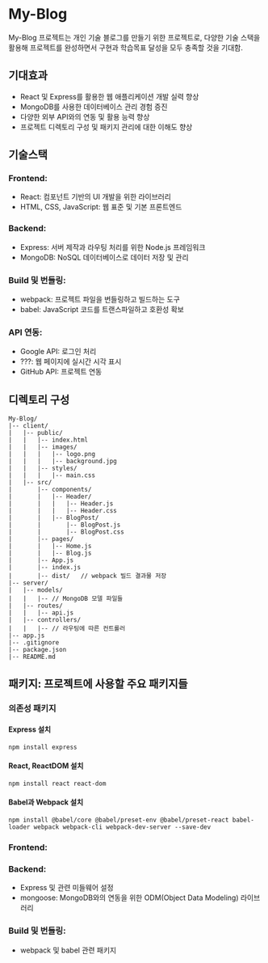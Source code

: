 # My-Blog
My-Blog 프로젝트는 개인 기술 블로그를 만들기 위한 프로젝트로, 
다양한 기술 스택을 활용해 프로젝트를 완성하면서 구현과 학습목표 달성을 모두 충족할 것을 기대함.

## 기대효과
- React 및 Express를 활용한 웹 애플리케이션 개발 실력 향상
- MongoDB를 사용한 데이터베이스 관리 경험 증진
- 다양한 외부 API와의 연동 및 활용 능력 향상
- 프로젝트 디렉토리 구성 및 패키지 관리에 대한 이해도 향상

## 기술스택
### Frontend:
- React: 컴포넌트 기반의 UI 개발을 위한 라이브러리
- HTML, CSS, JavaScript: 웹 표준 및 기본 프론트엔드

### Backend:
- Express: 서버 제작과 라우팅 처리를 위한 Node.js 프레임워크
- MongoDB: NoSQL 데이터베이스로 데이터 저장 및 관리

### Build 및 번들링:
- webpack: 프로젝트 파일을 번들링하고 빌드하는 도구
- babel: JavaScript 코드를 트랜스파일하고 호환성 확보

### API 연동:
- Google API: 로그인 처리
- ???: 웹 페이지에 실시간 시각 표시 
- GitHub API: 프로젝트 연동

## 디렉토리 구성
```
My-Blog/
|-- client/
|   |-- public/
|   |   |-- index.html
|   |   |-- images/
|   |   |   |-- logo.png
|   |   |   |-- background.jpg
|   |   |-- styles/
|   |   |   |-- main.css
|   |-- src/
|       |-- components/
|       |   |-- Header/
|       |   |   |-- Header.js
|       |   |   |-- Header.css
|       |   |-- BlogPost/
|       |       |-- BlogPost.js
|       |       |-- BlogPost.css
|       |-- pages/
|       |   |-- Home.js
|       |   |-- Blog.js
|       |-- App.js
|       |-- index.js
|       |-- dist/   // webpack 빌드 결과물 저장
|-- server/
|   |-- models/
|   |   |-- // MongoDB 모델 파일들
|   |-- routes/
|   |   |-- api.js
|   |-- controllers/
|   |   |-- // 라우팅에 따른 컨트롤러
|-- app.js
|-- .gitignore
|-- package.json
|-- README.md

```

## 패키지: 프로젝트에 사용할 주요 패키지들

### 의존성 패키지
#### Express 설치
`npm install express`

#### React, ReactDOM 설치
`npm install react react-dom`

#### Babel과 Webpack 설치
`npm install @babel/core @babel/preset-env @babel/preset-react babel-loader webpack webpack-cli webpack-dev-server --save-dev
`

### Frontend:

### Backend:
- Express 및 관련 미들웨어 설정
- mongoose: MongoDB와의 연동을 위한 ODM(Object Data Modeling) 라이브러리

### Build 및 번들링:
- webpack 및 babel 관련 패키지